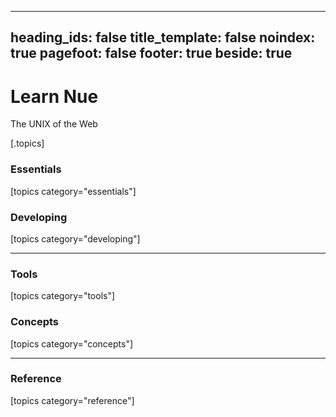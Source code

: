 
---
heading_ids: false
title_template: false
noindex: true
pagefoot: false
footer: true
beside: true
---

# Learn Nue
The UNIX of the Web

[.topics]

  ### Essentials
  [topics category="essentials"]

  ### Developing
  [topics category="developing"]

  ---

  ### Tools
  [topics category="tools"]


  ### Concepts
  [topics category="concepts"]

  ---

  ### Reference
  [topics category="reference"]